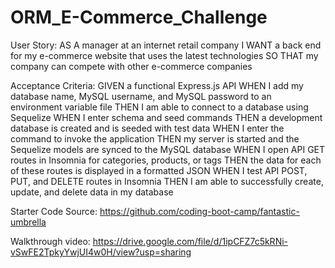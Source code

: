 # ORM_E-Commerce_Challenge
User Story:
AS A manager at an internet retail company
I WANT a back end for my e-commerce website that uses the latest technologies
SO THAT my company can compete with other e-commerce companies

Acceptance Criteria:
GIVEN a functional Express.js API
WHEN I add my database name, MySQL username, and MySQL password to an environment variable file
THEN I am able to connect to a database using Sequelize
WHEN I enter schema and seed commands
THEN a development database is created and is seeded with test data
WHEN I enter the command to invoke the application
THEN my server is started and the Sequelize models are synced to the MySQL database
WHEN I open API GET routes in Insomnia for categories, products, or tags
THEN the data for each of these routes is displayed in a formatted JSON
WHEN I test API POST, PUT, and DELETE routes in Insomnia
THEN I am able to successfully create, update, and delete data in my database

Starter Code Source: https://github.com/coding-boot-camp/fantastic-umbrella

Walkthrough video: 
https://drive.google.com/file/d/1ipCFZ7c5kRNi-vSwFE2TpkyYwjUI4w0H/view?usp=sharing
